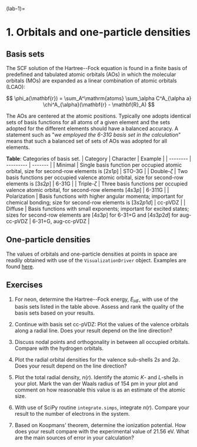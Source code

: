 (lab-1)=
# 1. Orbitals and one-particle densities

## Basis sets

The SCF solution of the Hartree--Fock equation is found in a finite basis of predefined and tabulated atomic orbitals (AOs) in which the molecular orbitals (MOs) are expanded as a linear combination of atomic orbitals (LCAO):

$$
    \phi_a(\mathbf{r}) = 
    \sum_A^\mathrm{atoms}
    \sum_\alpha C^A_{\alpha a} 
    \chi^A_{\alpha}(\mathbf{r} - \mathbf{R}_A)
$$

The AOs are centered at the atomic positions. Typically one adopts identical sets of basis functions for all atoms of a given element and the sets adopted for the different elements should have a balanced accuracy. A statement such as "*we employed the 6-31G basis set in the calculation*" means that such a balanced set of sets of AOs was adopted for all elements.

**Table**: Categories of basis set.
| Category | Character | Example |
| -------- | --------- | ------- |
| Minimal | Single basis function per occupied atomic orbital, size for second-row elements is $[2s1p]$ | STO-3G |
| Double-$\zeta$ | Two basis functions per occupied valence atomic orbital, size for second-row elements is $[3s2p]$ | 6-31G | 
| Triple-$\zeta$ | Three basis functions per occupied valence atomic orbital, for second-row elements $[4s3p]$ | 6-311G |
| Polarization | Basis functions with higher angular momenta; important for chemical bonding; size for second-row elements is $[3s2p1d]$ | cc-pVDZ |
| Diffuse | Basis functions with small exponents; important for excited states; sizes for second-row elements are $[4s3p]$ for 6-31+G and $[4s3p2d]$ for aug-cc-pVDZ |  6-31+G, aug-cc-pVDZ |

## One-particle densities

The values of orbitals and one-particle densities at points in space are readily obtained with use of the `VisualizationDriver` object. Examples are found [here](https://kthpanor.github.io/echem/docs/elec_struct/reduced_density.html).

## Exercises

1. For neon, determine the Hartree--Fock energy, $E_\mathrm{HF}$, with use of the basis sets listed in the table above. Assess and rank the quality of the basis sets based on your results.

2. Continue with basis set cc-pVDZ:  Plot the values of the valence orbitals along a radial line. Does your result depend on the line direction? 

3. Discuss nodal points and orthogonality in between all occupied orbitals. Compare with the hydrogen orbitals.

4. Plot the radial orbital densities for the valence sub-shells $2s$ and $2p$. Does your result depend on the line direction? 

5. Plot the total radial density, $n(r)$. Identify the atomic *K*- and *L*-shells in your plot. Mark the van der Waals radius of 154 pm in your plot and comment on how reasonable this value is as an estimate of the atomic size.

6. With use of SciPy routine `integrate.simps`, integrate $n(r)$. Compare your result to the number of electrons in the system.

7. Based on Koopmans' theorem, determine the ionization potential. How does your result compare with the experimental value of 21.56 eV. What are the main sources of error in your calculation?
